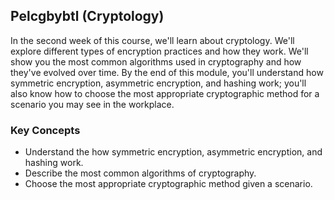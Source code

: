 ## Pelcgbybtl (Cryptology)

In the second week of this course, we'll learn about cryptology. We'll explore different types of encryption practices and how they work. We'll show you the most common algorithms used in cryptography and how they've evolved over time. By the end of this module, you'll understand how symmetric encryption, asymmetric encryption, and hashing work; you'll also know how to choose the most appropriate cryptographic method for a scenario you may see in the workplace.

### Key Concepts

* Understand the how symmetric encryption, asymmetric encryption, and hashing work.
* Describe the most common algorithms of cryptography.
* Choose the most appropriate cryptographic method given a scenario.